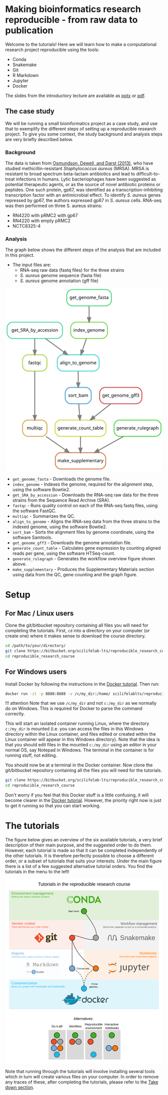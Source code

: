 # Making bioinformatics research reproducible - from raw data to publication

Welcome to the tutorials! Here we will learn how to make a computational research project reproducible using the tools:

* Conda
* Snakemake
* Git
* R Markdown
* Jupyter
* Docker

The slides from the introductory lecture are available as [pptx](nbis_reproducible_research.pptx) or [pdf](nbis_reproducible_research.pdf).

## The case study
We will be running a small bioinformatics project as a case study, and use that to exemplify the different steps of setting up a reproducible research project. To give you some context, the study background and analysis steps are very briefly described below.

### Background

The data is taken from [Osmundson, Dewell, and Darst (2013)](http://journals.plos.org/plosone/article?id=10.1371/journal.pone.0076572), who have studied methicillin-resistant *Staphylococcus aureus* (MRSA).
MRSA is resistant to broad spectrum beta-lactam antibiotics and lead to difficult-to-treat infections in humans. Lytic bacteriophages have been suggested as potential therapeutic agents, or as the source of novel antibiotic proteins or peptides. One such protein, gp67, was identified as a transcription-inhibiting transcription factor with an antimicrobial effect. To identify *S. aureus* genes repressed by gp67, the authors expressed gp67 in *S. aureus* cells.
RNA-seq was then performed on three S. aureus strains:

* RN4220 with pRMC2 with gp67
* RN4220 with empty pRMC2
* NCTC8325-4

### Analysis

The graph below shows the different steps of the analysis that are included in this project.

* The input files are:
    * RNA-seq raw data (fastq files) for the three strains
    * *S. aureus* genome sequence (fasta file)
    * *S. aureus* genome annotation (gff file)

![](rulegraph_mrsa_intro.svg)


* `get_genome_fasta` - Downloads the genome file.
* `index_genome` - Indexes the genome, required for the alignment step, using the software Bowtie2.
* `get_SRA_by_accession` - Downloads the RNA-seq raw data for the three strains from the Sequence Read Archive (SRA).
* `fastqc` - Runs quality control on each of the RNA-seq fastq files, using the software FastQC.
* `multiqc` - Summarizes the QC.
* `align_to_genome` - Aligns the RNA-seq data from the three strains to the indexed genome, using the software Bowtie2.
* `sort_bam` - Sorts the alignment files by genome coordinate, using the software Samtools.
* `get_genome_gff3` - Downloads the genome annotation file.
* `generate_count_table` - Calculates gene expression by counting aligned reads per gene, using the software HTSeq-count.
* `generate_rulegraph` - Generates the workflow overview figure shown above.
* `make_supplementary` - Produces the Supplementary Materials section using data from the QC, gene counting and the graph figure.

# Setup
## For Mac / Linux users

Clone the git/bitbucket repository containing all files you will need for completing the tutorials. First, `cd` into a directory on your computer (or create one) where it makes sense to download the course directory.
```bash
cd /path/to/your/directory/
git clone https://bitbucket.org/scilifelab-lts/reproducible_research_course.git
cd reproducible_research_course
```

## For Windows users
Install Docker by following the instructions in the [Docker tutorial](docker.md#windows). Then run:

```bash
docker run -it -p 8888:8888 -v /c/my_dir:/home/ scilifelablts/reproducible_research_course_slim
```

!!! attention
    Note that we use `/c/my_dir` and not `c:/my_dir` as we normally do on Windows. This is required for Docker to parse the command correctly.

This will start an isolated container running Linux, where the directory `c:/my_dir` is mounted (i.e. you can access the files in this Windows directory within the Linux container, and files edited or created within the Linux container will appear in this Windows directory).
Note that the idea is that you should edit files in the mounted `c:/my_dir` using an editor in your normal OS, say Notepad in Windows. The terminal in the container is for running stuff, not editing.

You should now be at a terminal in the Docker container. Now clone the git/bitbucket repository containing all the files you will need for the tutorials.

```bash
git clone https://bitbucket.org/scilifelab-lts/reproducible_research_course.git
cd reproducible_research_course
```

Don't worry if you feel that this Docker stuff is a little confusing, it will become clearer in the [Docker tutorial](docker.md). However, the priority right now is just to get it running so that you can start working.

# The tutorials

The figure below gives an overview of the six available tutorials, a very brief description of their main purpose, and the suggested order to do them. However, each tutorial is made so that it can be completed independently of the other tutorials. It is therefore perfectly possible to choose a different order, or a subset of tutorials that suits your interests. Under the main figure there is a list of a few suggested alternative tutorial orders. You find the tutorials in the menu to the left!

![alt text](tutorials_overview2.svg)

Note that running through the tutorials will involve installing several tools which in turn will create various files on your computer. In order to remove any traces of these, after completing the tutorials, please refer to the [Take down section](take_down.md).
